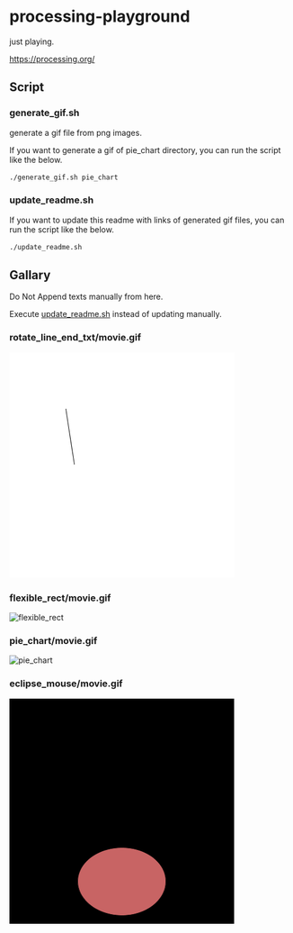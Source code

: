 # processing-playground

just playing.

<https://processing.org/>

## Script

### generate_gif.sh

generate a gif file from png images.

If you want to generate a gif of pie_chart directory, you can run the script like the below.

```sh
./generate_gif.sh pie_chart
```

### update_readme.sh

If you want to update this readme with links of generated gif files, you can run the script like the below.

```sh
./update_readme.sh
```

## Gallary

Do Not Append texts manually from here.

Execute [update_readme.sh](update_readme.sh) instead of updating manually.

### rotate_line_end_txt/movie.gif

![rotate_line_end_txt](rotate_line_end_txt/movie.gif)

### flexible_rect/movie.gif

![flexible_rect](flexible_rect/movie.gif)

### pie_chart/movie.gif

![pie_chart](pie_chart/movie.gif)

### eclipse_mouse/movie.gif

![eclipse_mouse](eclipse_mouse/movie.gif)


